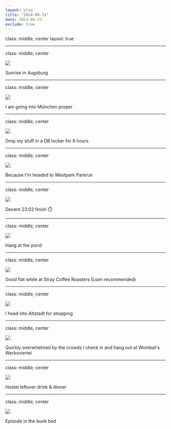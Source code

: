 ```yaml
---
layout: plog
title: "2024-08-31"
date: 2024-08-31
exclude: true
---
```


class: middle, center
layout: true

---

class: middle, center

<img class="plog-picture" src="{{ site.baseurl }}/img/plog/2024-08-31/01.jpg" />

Sunrise in Augsburg

---

class: middle, center

<img class="plog-picture" src="{{ site.baseurl }}/img/plog/2024-08-31/02.jpg" />

I am going into München proper

---

class: middle, center

<img class="plog-picture" src="{{ site.baseurl }}/img/plog/2024-08-31/03.jpg" />

Drop my stuff in a DB locker for 6 hours

---

class: middle, center

<img class="plog-picture" src="{{ site.baseurl }}/img/plog/2024-08-31/04.jpg" />

Because I'm headed to Westpark Parkrun

---

class: middle, center

<img class="plog-picture" src="{{ site.baseurl }}/img/plog/2024-08-31/05.jpg" />

Decent 23:02 finish ⏱️

---

class: middle, center

<img class="plog-picture" src="{{ site.baseurl }}/img/plog/2024-08-31/06.gif" />

Hang at the pond

---

class: middle, center

<img class="plog-picture" src="{{ site.baseurl }}/img/plog/2024-08-31/07.jpg" />

Good flat white at Stray Coffee Roasters (Liam recommended)

---

class: middle, center

<img class="plog-picture" src="{{ site.baseurl }}/img/plog/2024-08-31/08.jpg" />

I head into Altstadt for shopping

---

class: middle, center

<img class="plog-picture" src="{{ site.baseurl }}/img/plog/2024-08-31/09.jpg" />

Quickly overwhelmed by the crowds I check in and hang out at Wombat's Werksviertel

---

class: middle, center

<img class="plog-picture" src="{{ site.baseurl }}/img/plog/2024-08-31/10.jpg" />

Hostel leftover drink & dinner

---

class: middle, center

<img class="plog-picture" src="{{ site.baseurl }}/img/plog/2024-08-31/11.jpg" />

Episode in the bunk bed

